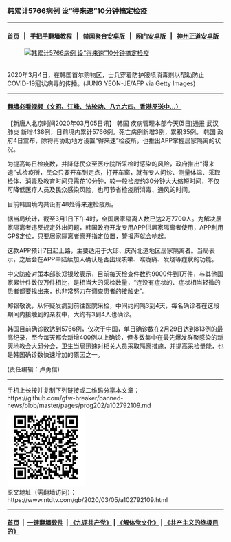 ### 韩累计5766病例 设“得来速”10分钟搞定检疫
------------------------

#### [首页](https://github.com/gfw-breaker/banned-news/blob/master/README.md) &nbsp;&nbsp;|&nbsp;&nbsp; [手把手翻墙教程](https://github.com/gfw-breaker/guides/wiki) &nbsp;&nbsp;|&nbsp;&nbsp; [禁闻聚合安卓版](https://github.com/gfw-breaker/bn-android) &nbsp;&nbsp;|&nbsp;&nbsp; [网门安卓版](https://github.com/oGate2/oGate) &nbsp;&nbsp;|&nbsp;&nbsp; [神州正道安卓版](https://github.com/SzzdOgate/update) 



<div><div class="featured_image">
 <a href="https://i.ntdtv.com/assets/uploads/2020/03/GettyImages-1205021940.jpg" target="_blank">
  <figure>
   <img alt="韩累计5766病例 设“得来速”10分钟搞定检疫" src="https://i.ntdtv.com/assets/uploads/2020/03/GettyImages-1205021940-800x450.jpg"/>
  </figure><br/>
 </a>
 <span class="caption">
  2020年3月4日，在韩国首尔购物区，士兵穿着防护服喷消毒剂以帮助防止COVID-19冠状病毒的传播。(JUNG YEON-JE/AFP via Getty Images)
 </span>
</div>
</div><hr/>

#### [翻墙必看视频（文昭、江峰、法轮功、八九六四、香港反送中...）](https://github.com/gfw-breaker/banned-news/blob/master/pages/link3.md)

<div><div class="post_content" itemprop="articleBody">
 <p>
  【新唐人北京时间2020年03月05日讯】
  <ok href="https://www.ntdtv.com/gb/韩国.htm">
   韩国
  </ok>
  疾病管理本部今天(5日)通报
  <ok href="https://www.ntdtv.com/gb/武汉肺炎.htm">
   武汉肺炎
  </ok>
  新增438例，目前境内累计5766例。死亡病例新增3例，累积35例。
  <ok href="https://www.ntdtv.com/gb/韩国.htm">
   韩国
  </ok>
  政府4日宣布，除将再协助地方设置“得来速”检疫所，也推出APP掌握居家隔离的状况。
 </p>
 <p>
  为提高每日检疫数，并降低民众至医疗院所采检时感染的风险，政府推出“得来速”式检疫所，民众只要开车到定点，打开车窗，就有专人问诊、测量体温、采取检体、消毒及教育时间只需花10分钟，较一般检疫约30分钟大大缩短时间，不仅可降低医疗人员及民众感染风险，也可节省检疫所消毒、通风的时间。
 </p>
 <p>
  目前韩国境内共设有48处得来速检疫所。
 </p>
 <p>
  据当局统计，截至3月1日下午4时，全国居家隔离人数已达2万7700人。为解决居家隔离者违反规定外出问题，韩国政府开发专用APP供居家隔离者使用，APP利用GPS定位，只要居家隔离者离开指定位置，警报声就会响起。
 </p>
 <p>
  这款APP预计7日起上路，主要适用于大邱、庆尚北道地区居家隔离者。当局表示，之后会在APP中陆续加入确认是否出现咳嗽、喉咙痛、发烧等症状的功能。
 </p>
 <p>
  中央防疫对策本部长郑银敬表示，目前每天检查件数约9000件到1万件，与其他国家累计件数仅万件相比，是相当大的采检数量，“连没有症状的、症状相当轻微的患者都要找出来，也非常努力在调查患者的接触史”。
 </p>
 <p>
  郑银敬说，从怀疑发病到前往医院采检，中间约间隔3到4天，每名确诊者在这段期间内接触到的亲友中，大约有3到4人也确诊。
 </p>
 <p>
  韩国目前确诊数达到5766例，仅次于中国，单日确诊数在2月29日达到813例的最高纪录，至今每天都会新增400例以上确诊，但多数集中在最先爆发群聚感染的新天地教会大邱分会，卫生当局迅速对相关人员采取隔离措施，并提高采检量能，也是韩国确诊数快速增加的原因之一。
 </p>
 <p>
  (责任编辑：卢勇信)
 </p>
 <div class="single_ad">
 </div>
</div>
</div>
<hr/>
手机上长按并复制下列链接或二维码分享本文章：<br/>
https://github.com/gfw-breaker/banned-news/blob/master/pages/prog202/a102792109.md <br/>
<a href='https://github.com/gfw-breaker/banned-news/blob/master/pages/prog202/a102792109.md'><img src='https://github.com/gfw-breaker/banned-news/blob/master/pages/prog202/a102792109.md.png'/></a> <br/>
原文地址（需翻墙访问）：https://www.ntdtv.com/gb/2020/03/05/a102792109.html


------------------------
#### [首页](https://github.com/gfw-breaker/banned-news/blob/master/README.md) &nbsp;|&nbsp; [一键翻墙软件](https://github.com/gfw-breaker/nogfw/blob/master/README.md) &nbsp;| [《九评共产党》](https://github.com/gfw-breaker/9ping.md/blob/master/README.md#九评之一评共产党是什么) | [《解体党文化》](https://github.com/gfw-breaker/jtdwh.md/blob/master/README.md) | [《共产主义的终极目的》](https://github.com/gfw-breaker/gczydzjmd.md/blob/master/README.md)


<img src='http://gfw-breaker.win/banned-news/pages/prog202/a102792109.md' width='0px' height='0px'/>
